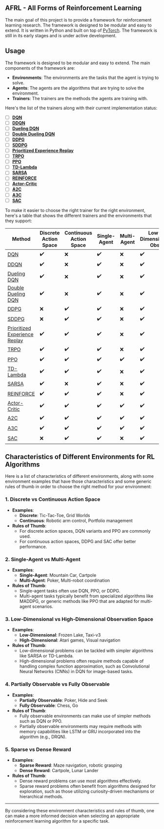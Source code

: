 ## AFRL - All Forms of Reinforcement Learning

The main goal of this project is to provide a framework for reinforcement learning research. The framework is designed to be modular and easy to extend. It is written in Python and built on top of [PyTorch](https://pytorch.org/). The framework is still in its early stages and is under active development.

## Usage

The framework is designed to be modular and easy to extend. The main components of the framework are:
- **Environments**: The environments are the tasks that the agent is trying to solve.
- **Agents**: The agents are the algorithms that are trying to solve the environment.
- **Trainers**: The trainers are the methods the agents are training with.

Here's the list of the trainers along with their current implementation status:
- [ ] **[DQN](https://www.cs.toronto.edu/~vmnih/docs/dqn.pdf)**
- [ ] **[DDQN](https://arxiv.org/abs/1509.06461)**
- [ ] **[Dueling DQN](https://arxiv.org/abs/1511.06581)**
- [ ] **[Double Dueling DQN](https://arxiv.org/abs/1511.06581)**
- [ ] **[DDPG](https://arxiv.org/abs/1509.02971)**
- [ ] **[SDDPG](https://arxiv.org/abs/1907.04388)**
- [ ] **[Prioritized Experience Replay](https://arxiv.org/abs/1511.05952)**
- [ ] **[TRPO](https://arxiv.org/abs/1502.05477)**
- [ ] **[PPO](https://arxiv.org/abs/1707.06347)**
- [ ] **[TD-Lambda](https://link.springer.com/article/10.1007/BF00992698)**
- [ ] **[SARSA](https://link.springer.com/article/10.1007/BF00992698)**
- [ ] **[REINFORCE](http://www-anw.cs.umass.edu/~barto/courses/cs687/williams92simple.pdf)**
- [ ] **[Actor-Critic](https://papers.nips.cc/paper/1786-actor-critic-algorithms.pdf)**
- [ ] **[A2C](https://arxiv.org/abs/1602.01783)**
- [ ] **[A3C](https://arxiv.org/abs/1602.01783)**
- [ ] **[SAC](https://arxiv.org/abs/1801.01290)**

To make it easier to choose the right trainer for the right environment, here's a table that shows the different trainers and the environments that they support:

| Method                                                                             | Discrete Action Space | Continuous Action Space | Single-Agent | Multi-Agent | Low-Dimensional Obs | High-Dimensional Obs |
|------------------------------------------------------------------------------------|-----------------------|-------------------------|--------------|-------------|---------------------|----------------------|
| [DQN](https://www.cs.toronto.edu/~vmnih/docs/dqn.pdf)                              | ✔️                    | ❌                       | ✔️           | ❌           | ✔️                  | ❌                    |
| [DDQN](https://arxiv.org/abs/1509.06461)                                           | ✔️                    | ❌                       | ✔️           | ❌           | ✔️                  | ❌                    |
| [Dueling DQN](https://arxiv.org/abs/1511.06581)                                    | ✔️                    | ❌                       | ✔️           | ❌           | ✔️                  | ❌                    |
| [Double Dueling DQN](https://arxiv.org/abs/1511.06581)                             | ✔️                    | ❌                       | ✔️           | ❌           | ✔️                  | ❌                    |
| [DDPG](https://arxiv.org/abs/1509.02971)                                           | ❌                     | ✔️                      | ✔️           | ❌           | ✔️                  | ✔️                   |
| [SDDPG](https://arxiv.org/abs/1907.04388)                                          | ❌                     | ✔️                      | ✔️           | ❌           | ✔️                  | ✔️                   |
| [Prioritized Experience Replay](https://arxiv.org/abs/1511.05952)                  | ✔️                    | ✔️                      | ✔️           | ❌           | ✔️                  | ❌                    |
| [TRPO](https://arxiv.org/abs/1502.05477)                                           | ✔️                    | ✔️                      | ✔️           | ❌           | ✔️                  | ✔️                   |
| [PPO](https://arxiv.org/abs/1707.06347)                                            | ✔️                    | ✔️                      | ✔️           | ✔️          | ✔️                  | ✔️                   |
| [TD-Lambda](https://link.springer.com/article/10.1007/BF00992698)                  | ✔️                    | ✔️                      | ✔️           | ❌           | ✔️                  | ❌                    |
| [SARSA](https://link.springer.com/article/10.1007/BF00992698)                      | ✔️                    | ❌                       | ✔️           | ❌           | ✔️                  | ❌                    |
| [REINFORCE](http://www-anw.cs.umass.edu/~barto/courses/cs687/williams92simple.pdf) | ✔️                    | ✔️                      | ✔️           | ❌           | ✔️                  | ✔️                   |
| [Actor-Critic](https://papers.nips.cc/paper/1786-actor-critic-algorithms.pdf)      | ✔️                    | ✔️                      | ✔️           | ✔️          | ✔️                  | ✔️                   |
| [A2C](https://arxiv.org/abs/1602.01783)                                            | ✔️                    | ✔️                      | ✔️           | ✔️          | ✔️                  | ✔️                   |
| [A3C](https://arxiv.org/abs/1602.01783)                                            | ✔️                    | ✔️                      | ✔️           | ✔️          | ✔️                  | ✔️                   |
| [SAC](https://arxiv.org/abs/1801.01290)                                            | ❌                     | ✔️                      | ✔️           | ❌           | ✔️                  | ✔️                   |

## Characteristics of Different Environments for RL Algorithms

Here is a list of characteristics of different environments, along with some environment examples that have those characteristics and some generic rules of thumb in order to choose the right method for your environment:

### 1. Discrete vs Continuous Action Space
- **Examples**: 
  - **Discrete**: Tic-Tac-Toe, Grid Worlds
  - **Continuous**: Robotic arm control, Portfolio management
- **Rules of Thumb**: 
  - For discrete action spaces, DQN variants and PPO are commonly used.
  - For continuous action spaces, DDPG and SAC offer better performance.

### 2. Single-Agent vs Multi-Agent
- **Examples**: 
  - **Single-Agent**: Mountain Car, Cartpole
  - **Multi-Agent**: Poker, Multi-robot coordination
- **Rules of Thumb**: 
  - Single-agent tasks often use DQN, PPO, or DDPG.
  - Multi-agent tasks typically benefit from specialized algorithms like MADDPG, or generic methods like PPO that are adapted for multi-agent scenarios.

### 3. Low-Dimensional vs High-Dimensional Observation Space
- **Examples**: 
  - **Low-Dimensional**: Frozen Lake, Taxi-v3
  - **High-Dimensional**: Atari games, Visual navigation
- **Rules of Thumb**: 
  - Low-dimensional problems can be tackled with simpler algorithms like SARSA or TD-Lambda.
  - High-dimensional problems often require methods capable of handling complex function approximation, such as Convolutional Neural Networks (CNNs) in DQN for image-based tasks.

### 4. Partially Observable vs Fully Observable
- **Examples**: 
  - **Partially Observable**: Poker, Hide and Seek
  - **Fully Observable**: Chess, Go
- **Rules of Thumb**: 
  - Fully observable environments can make use of simpler methods such as DQN or PPO.
  - Partially observable environments may require methods with memory capabilities like LSTM or GRU incorporated into the algorithm (e.g., DRQN).

### 5. Sparse vs Dense Reward
- **Examples**: 
  - **Sparse Reward**: Maze navigation, robotic grasping
  - **Dense Reward**: Cartpole, Lunar Lander
- **Rules of Thumb**: 
  - Dense reward problems can use most algorithms effectively.
  - Sparse reward problems often benefit from algorithms designed for exploration, such as those utilizing curiosity-driven mechanisms or hierarchical methods.

---

By considering these environment characteristics and rules of thumb, one can make a more informed decision when selecting an appropriate reinforcement learning algorithm for a specific task.